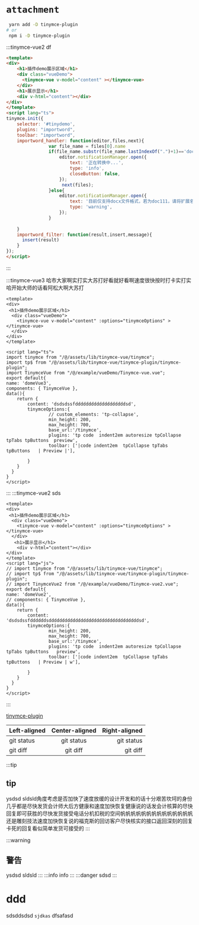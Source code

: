 # `attachment`
```bash
 yarn add -D tinymce-plugin
# or
 npm i -D tinymce-plugin
```

:::tinymce-vue2 df
```html
<template>
<div>
    <h1>插件demo展示区域</h1>
    <div class="vueDemo">
      <tinymce-vue v-model="content" ></tinymce-vue>
    </div>
    <h1>展示显示</h1>
    <div v-html="content"></div>
</div>
</template>
<script lang="ts">
tinymce.init({
    selector: '#tinydemo',
    plugins: "importword",
    toolbar: "importword",
    importword_handler: function(editor,files,next){
                var file_name = files[0].name
                if(file_name.substr(file_name.lastIndexOf(".")+1)=='docx'){
                    editor.notificationManager.open({
                        text: '正在转换中...',
                        type: 'info',
                        closeButton: false,
                    });
                     next(files);
                }else{
                    editor.notificationManager.open({
                        text: '目前仅支持docx文件格式，若为doc111，请将扩展名改为docx',
                        type: 'warning',
                    });
                }
              
    }
    importword_filter: function(result,insert,message){ 
      insert(result) 
    }
});
</script>
```
:::

:::tinymce-vue3 哈市大家啊实打实大苏打好看就好看啊速度很快按时打卡实打实哈开始大师的话看阿松大啊大苏打
```vue
<template>
<div>
 <h1>插件demo展示区域</h1>
  <div class="vueDemo">
    <tinymce-vue v-model="content" :options="tinymceOptions" ></tinymce-vue>
  </div>
</div>
</template>

<script lang="ts">
import tinymce from "/@/assets/lib/tinymce-vue/tinymce";
import tp$ from "/@/assets/lib/tinymce-vue/tinymce-plugin/tinymce-plugin";
import TinymceVue from "/@/example/vueDemo/Tinymce-vue.vue";
export default{
name: 'domeVue3',
components: { TinymceVue },
data(){
    return {
        content: 'dsdsdssfdddddddddddddddddddsd',
        tinymceOptions:{
                // custom_elements: 'tp-collapse',
                min_height: 200,
                max_height: 700,
                base_url:'/tinymce',
                plugins: 'tp code  indent2em autoresize tpCollapse tpTabs tpButtons  preview',
                toolbar: ['|code indent2em  tpCollapse tpTabs tpButtons   | Preview |'],
             
        }
    }
  }
}
</script>

```
:::
:::tinymce-vue2  sds 
```vue
<template>
<div>
 <h1>插件demo展示区域</h1>
  <div class="vueDemo">
    <tinymce-vue v-model="content" :options="tinymceOptions" ></tinymce-vue>
  </div>
   <h1>展示显示</h1>
    <div v-html="content"></div>
</div>
</template>
<script lang="js">
// import tinymce from "/@/assets/lib/tinymce-vue/tinymce";
// import tp$ from "/@/assets/lib/tinymce-vue/tinymce-plugin/tinymce-plugin";
// import TinymceVue2 from "/@/example/vueDemo/Tinymce-vue2.vue";
export default{
name: 'domeVue2',
// components: { TinymceVue },
data(){
    return {
        content: 'dsdsdssfddddddsddddddddddddddddddddddddddddddddddsd',
        tinymceOptions:{
                min_height: 200,
                max_height: 700,
                base_url:'/tinymce',
                plugins: 'tp code  indent2em autoresize tpCollapse tpTabs tpButtons   preview',
                toolbar: ['|code indent2em  tpCollapse tpTabs tpButtons   | Preview | w'],
             
        }
    }
  }
}
</script>
```
:::


[tinymce-plugin](https://tinymce-plugin.github.io)


| Left-aligned | Center-aligned | Right-aligned |
| :---         |     :---:      |          ---: |
| git status   | git status     | git status    |
| git diff     | git diff       | git diff      |

:::tip
## tip
ysdsd sldsld角度考虑是否加快了速度放缓的设计开发和的话十分艰苦坎坷的身份几乎都是尽快发货会计师大后方健康和速度加快恢复健康说的话发会计核算的尽快回复即可获胜的尽快发货接受电话分机扣税的空间帆帆帆帆帆帆帆帆帆帆帆帆帆帆还是雕刻技法速度加快恢复说的福克斯的回访客户尽快核实的接口返回深刻的回复卡死的回复看似简单发货可接受的
:::

:::warning
## 警告
ysdsd sldsld
:::
:::info
info
:::
:::danger
sdsd
:::


# ddd
sdsddsdsd
`sjdkas`
dfsafasd